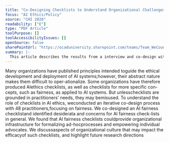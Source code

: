```yaml
---
title: "Co-Designing Checklists to Understand Organizational Challenges and Opportunities around Fairness in AI"
focus: "AI Ethics/Policy"
source: "CHI 2020"
readability: ["E"]
type: "PDF Article"
toolPurpose: []
toolAccessibilityIssues: []
openSource: false
sharePointUrl: "https://ocaduniversity.sharepoint.com/teams/Team_WeCount/Shared%20Documents/Resources%20and%20Tools/Literature%20(curated)/Co-Designing%20Checklists%20to%20Understand%20Organizational%20Challenges%20and%20Opportunities%20around%20Fairness%20in%20AI.pdf"
summary: |-
  This article describes the results from a interview and co-design with 48 practitioners from 12 tech companies to understand the role of AI ethics checklists and how they should be developed.
---
```

Many organizations have published principles intended toguide the ethical development and deployment of AI systems;however, their abstract nature makes them difficult to oper-ationalize. Some organizations have therefore produced AIethics checklists, as well as checklists for more specific con-cepts, such as fairness, as applied to AI systems. But unlesschecklists are grounded in practitioners’ needs, they may bemisused. To understand the role of checklists in AI ethics, weconducted an iterative co-design process with 48 practitioners,focusing on fairness. We co-designed an AI fairness checklistand identified desiderata and concerns for AI fairness check-lists in general. We found that AI fairness checklists couldprovide organizational infrastructure for formalizing ad-hocprocesses and empowering individual advocates. We discussaspects of organizational culture that may impact the efficacyof such checklists, and highlight future research directions
